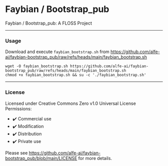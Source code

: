 # Faybian / Bootstrap_pub
Faybian / Bootstrap_pub: A FLOSS Project

---

### Usage

Download and execute `faybian_bootstrap.sh` from https://github.com/alfe-ai/faybian-bootstrap_pub/raw/refs/heads/main/faybian_bootstrap.sh

```
wget -O faybian_bootstrap.sh https://github.com/alfe-ai/faybian-bootstrap_pub/raw/refs/heads/main/faybian_bootstrap.sh
chmod +x faybian_bootstrap.sh && su -c './faybian_bootstrap.sh'
```

---
### License

Licensed under Creative Commons Zero v1.0 Universal License  
Permissions:
- ✔️ Commercial use
- ✔️ Modification
- ✔️ Distribution
- ✔️ Private use

Please see https://github.com/alfe-ai/faybian-bootstrap_pub/blob/main/LICENSE for more details.

